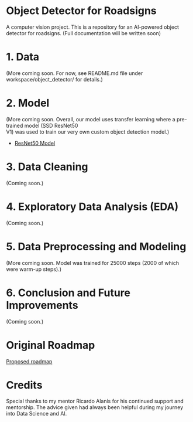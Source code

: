 # Object Detector for Roadsigns
 A computer vision project. This is a repository for an AI-powered object detector for roadsigns. 
(Full documentation will be written soon)

# 1. Data
 (More coming soon. For now, see README.md file under workspace/object_detector/ for details.)

# 2. Model
 (More coming soon. Overall, our model uses transfer learning where a pre-trained model (SSD ResNet50  
V1) was used to train our very own custom object detection model.)

 * [ResNet50 Model](https://tfhub.dev/tensorflow/retinanet/resnet50_v1_fpn_640x640/1)

# 3. Data Cleaning
 (Coming soon.)

# 4. Exploratory Data Analysis (EDA)
 (Coming soon.)

# 5. Data Preprocessing and Modeling
 (More coming soon. Model was trained for 25000 steps (2000 of which were warm-up steps).)

# 6. Conclusion and Future Improvements
 (Coming soon.)

# Original Roadmap
[Proposed roadmap](https://docs.google.com/document/d/1pi7UyNj-fMED7Iy1oBeMUZ0Rag70NiQuSnHijzi65_8/edit)

# Credits
Special thanks to my mentor Ricardo Alanís for his continued support and mentorship. The advice given had
always been helpful during my journey into Data Science and AI.
